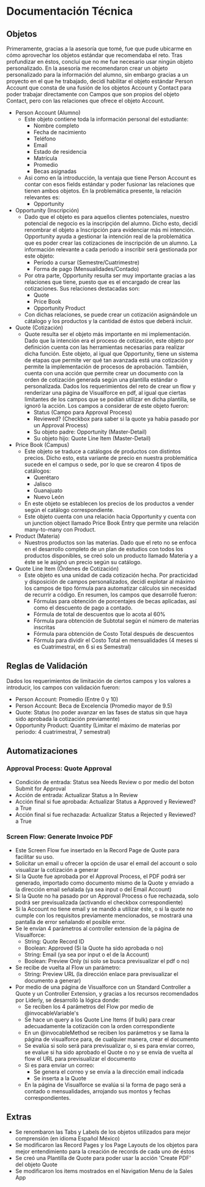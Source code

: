 # Documentación Técnica
## Objetos
Primeramente, gracias a la asesoría que tomé, fue que pude ubicarme en cómo aprovechar los objetos estándar que recomendaba el reto. Tras profundizar en éstos, concluí que no me fue necesario usar ningún objeto personalizado.
En la asesoría me recomendaron crear un objeto personalizado para la información del alumno, sin embargo gracias a un proyecto en el que he trabajado, decidí habilitar el objeto estándar Person Account que consta de una fusión
de los objetos Account y Contact para poder trabajar directamente con Campos que son propios del objeto Contact, pero con las relaciones que ofrece el objeto Account.
- Person Account (Alumno)
  - Este objeto contiene toda la información personal del estudiante:
    - Nombre completo
    - Fecha de nacimiento
    - Teléfono
    - Email
    - Estado de residencia
    - Matrícula
    - Promedio
    - Becas asignadas
  - Asi como en la introducción, la ventaja que tiene Person Account es contar con esos fields estándar y poder fusionar las relaciones que tienen ambos objetos. En la problemática presente, la relación relevantes es:
    - Opportunity
- Opportunity (Inscripción)
  - Dado que el objeto es para aquellos clientes potenciales, nuestro potencial de negocio es la inscripçión del alumno. Dicho esto, decidí renombrar el objeto a Inscripción para evidenciar más mi intención. Opportunity ayuda
a gestionar la intención real de la problemática que es poder crear las cotizaciones de inscripción de un alumno. La información relevante a cada periodo a inscribir será gestionada por este objeto:
    - Periodo a cursar (Semestre/Cuatrimestre)
    - Forma de pago (Mensualidades/Contado)
  - Por otra parte, Opportunity resulta ser muy importante gracias a las relaciones que tiene, puesto que es el encargado de crear las cotizaciones. Sus relaciones destacadas son:
    - Quote
    - Price Book
    - Opportunity Product
  - Con dichas relaciones, se puede crear un cotización asignándole un cátalogo y los productos y la cantidad de éstos que deberá incluir.
- Quote (Cotización)
  - Quote resulta ser el objeto más importante en mi implementación. Dado que la intención era el proceso de cotización, este objeto por definición cuenta con las herramientas necesarias para realizar dicha función. 
Este objeto, al igual que Opportunity, tiene un sistema de etapas que permite ver qué tan avanzada está una cotización y permite la implementación de procesos de aprobación. También, cuenta con una acción que permite crear
un documento con la orden de cotización generada según una plantilla estándar o personalizada. Dados los requerimientos del reto de crear un flow y renderizar una página de Visualforce en pdf, al igual que ciertas limitantes
de los campos que se podían utilizar en dicha plantilla, se ignoró la acción. Los campos a considerar de este objeto fueron:
    - Status (Campo para Approval Process)
    - Reviewed? (Checkbox para saber si la quote ya habia pasado por un Approval Process)
    - Su objeto padre: Opportunity (Master-Detail)
    - Su objeto hijo: Quote Line Item (Master-Detail)
- Price Book (Campus)
  - Este objeto se traduce a catálogos de productos con distintos precios. Dicho esto, esta variante de precio en nuestra problemática sucede en el campus o sede, por lo que se crearon 4 tipos de catálogos:
    - Querétaro
    - Jalisco
    - Guanajuato
    - Nuevo León
  - En este objeto se establecen los precios de los productos a vender según el catálogo correspondiente.
  - Este objeto cuenta con una relación hacia Opportunity y cuenta con un junction object llamado Price Book Entry que permite una relación many-to-many con Product.
- Product (Materia)
  - Nuestros productos son las materias. Dado que el reto no se enfoca en el desarrollo completo de un plan de estudios con todos los productos disponibles, se creó solo un producto llamado Materia y a éste se le asignó
un precio según su catálogo.
- Quote Line Item (Órdenes de Cotización)
  - Este objeto es una unidad de cada cotización hecha. Por practicidad y disposición de campos personalizados, decidí explotar al máximo los campos de tipo fórmula para automatizar cálculos sin necesidad de recurrir a código.
  En resumen, los campos que desarrollé fueron:
    - Fórmulas para obtención de porcentajes de becas aplicadas, así como el descuento de pago a contado.
    - Fórmula de total de descuentos que lo acota al 60%
    - Fórmula para obtención de Subtotal según el número de materias inscritas
    - Fórmula para obtención de Costo Total después de descuentos
    - Fórmula para dividir el Costo Total en mensualidades (4 meses si es Cuatrimestral, en 6 si es Semestral)

## Reglas de Validación
Dados los requerimientos de limitación de ciertos campos y los valores a introducir, los campos con validación fueron:
- Person Account: Promedio (Entre 0 y 10)
- Person Account: Beca de Excelencia (Promedio mayor de 9.5)
- Quote: Status (no poder avanzar en las fases de status sin que haya sido aprobada la cotización previamente)
- Opportunity Product: Quantity (Limitar el máximo de materias por periodo: 4 cuatrimestral, 7 semestral)

## Automatizaciones
### Approval Process: Quote Approval
- Condición de entrada: Status sea Needs Review o por medio del boton Submit for Approval
- Acción de entrada: Actualizar Status a In Review
- Acción final si fue aprobada: Actualizar Status a Approved y Reviewed? a True
- Acción final si fue rechazada: Actualizar Status a Rejected y Reviewed? a True
### Screen Flow: Generate Invoice PDF
  - Este Screen Flow fue insertado en la Record Page de Quote para facilitar su uso.
- Solicitar un email u ofrecer la opción de usar el email del account o solo visualizar la cotización a generar
- Si la Quote fue aprobada por el Approval Process, el PDF podrá ser generado, importado como documento mismo de la Quote y enviado a la dirección email señalada (ya sea input o del Email Account)
- Si la Quote no ha pasado por un Approval Process o fue rechazada, solo podrá ser previsualizada (activando el checkbox correspondiente)
- Si la Account no tiene email y se mandó a utilizar éste, o si la quote no cumple con los requisitos previamente mencionados, se mostrará una pantalla de error señalando el posible error.
- Se le envían 4 parámetros al controller extension de la página de Visualforce:
  - String: Quote Record ID
  - Boolean: Approved (Si la Quote ha sido aprobada o no)
  - String: Email (ya sea por input o el de la Account)
  - Boolean: Preview Only (si solo se busca previsualizar el pdf o no)
- Se recibe de vuelta al Flow un parámetro:
  - String: Preview URL (la dirección enlace para previsualizar el documento a generar)
- Por medio de una página de Visualforce con un Standard Controller a Quote y un Controller Extension, y gracias a los recursos recomendados por Liderly, se desarrolló la lógica donde:
  - Se reciben los 4 parámetros del Flow por medio de @invocableVariable's
  - Se hace un query a los Quote Line Items (if bulk) para crear adecuadamente la cotización con la orden correspondiente
  - En un @invocableMethod se reciben los parámetros y se llama la página de visualforce para, de cualquier manera, crear el documento
  - Se evalúa si solo será para previsualizar o, si es para enviar correo, se evalue si ha sido aprobado el Quote o no y se envía de vuelta al flow el URL para previsualizar el documento
  - Si es para enviar un correo:
    - Se genera el correo y se envía a la dirección email indicada
    - Se inserta a la Quote
  - En la página de Visualforce se evalúa si la forma de pago será a contado o mensualidades, arrojando sus montos y fechas correspondientes.
## Extras
- Se renombaron las Tabs y Labels de los objetos utilizados para mejor comprensión (en idioma Español México)
- Se modificaron las Record Pages y los Page Layouts de los objetos para mejor entendimiento para la creación de records de cada uno de éstos
- Se creó una Plantilla de Quote para poder usar la acción 'Create PDF' del objeto Quote
- Se modificaron los items mostrados en el Navigation Menu de la Sales App
